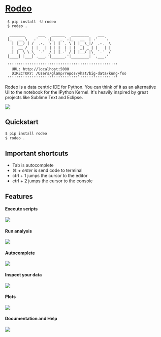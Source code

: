 # [Rodeo](http://blog.yhathq.com/posts/introducing-rodeo.html)
     $ pip install -U rodeo
     $ rodeo .
     
      _______      ___   ______   ________    ___
     |_   __ \   .'   `.|_   _ `.|_   __  | .'   `.
       | |__) | /  .-.  \ | | `. \ | |_ \_|/  .-.  \
       |  __ /  | |   | | | |  | | |  _| _ | |   | |
      _| |  \ \_\  `-'  /_| |_.' /_| |__/ |\  `-'  /
     |____| |___|`.___.'|______.'|________| `.___.'
     
     ''''''''''''''''''''''''''''''''''''''''''''''''''
       URL: http://localhost:5000
       DIRECTORY: /Users/glamp/repos/yhat/big-data/kung-foo
     ''''''''''''''''''''''''''''''''''''''''''''''''''

Rodeo is a data centric IDE for Python. You can think of it as an alternative 
UI to the notebook for the IPython Kernel. It's heavily inspired by great 
projects like Sublime Text and Eclipse.

![](https://raw.githubusercontent.com/yhat/rodeo/master/rodeo/static/img/Rodeo-Demo.gif)

## Quickstart
```bash
$ pip install rodeo 
$ rodeo .
```

## Important shortcuts
- Tab is autocomplete
- ⌘ + *enter* is send code to terminal
- ctrl + 1 jumps the cursor to the editor
- ctrl + 2 jumps the cursor to the console

## Features

#### Execute scripts
![](https://raw.githubusercontent.com/yhat/rodeo/master/rodeo/static/img/screenshot-files-with-output.png)
#### Run analysis
![](https://raw.githubusercontent.com/yhat/rodeo/master/rodeo/static/img/screenshot-mpl-complex.png)
#### Autocomplete
![](https://raw.githubusercontent.com/yhat/rodeo/master/rodeo/static/img/screenshot-autocomplete.png)
#### Inspect your data
![](https://raw.githubusercontent.com/yhat/rodeo/master/rodeo/static/img/screenshot-view-data.png)
#### Plots
![](https://raw.githubusercontent.com/yhat/rodeo/master/rodeo/static/img/screenshot-ggplot.png)
#### Documentation and Help
![](https://raw.githubusercontent.com/yhat/rodeo/master/rodeo/static/img/screenshot-help.png)
